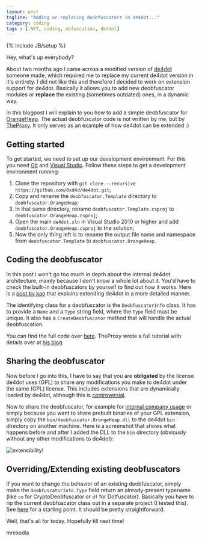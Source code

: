 ```yaml
---
layout: post
tagline: "Adding or replacing deobfuscators in de4dot..."
category: coding
tags : [.NET, coding, obfuscation, de4dot]
---
```

{% include JB/setup %}

Hey, what's up everybody?

About two months ago I came across a modified version of [de4dot](http://de4dot.com) someone made, which required me to replace my current de4dot version in it's entirety. I did not like this and therefore I decided to work on extension support for de4dot. Basically it allows you to add new deobfuscator modules or **replace** the existing (sometimes outdated) ones, in a dynamic way.

In this blogpost I will explain to you how to add a simple deobfuscator for [OrangeHeap](http://orangeheap.blogspot.com). The actual deobfuscator code is not written by me, but by [TheProxy](https://theproxyre.wordpress.com). It only serves as an example of how de4dot can be extended :)

## Getting started

To get started, we need to set up our development environment. For this you need [Git](https://git-scm.com) and [Visual Studio](https://www.visualstudio.com). Follow these steps to get a development environment running:

1. Clone the repository with `git clone --recursive https://github.com/0xd4d/de4dot.git`;
2. Copy and rename the `deobfuscator.Template` directory to `deobfuscator.OrangeHeap`;
3. In that same directory, rename `deobfuscator.Template.csproj` to `deobfuscator.OrangeHeap.csproj`;
4. Open the main `de4dot.sln` in Visual Studio 2010 or higher and add `deobfuscator.OrangeHeap.csproj` to the solution;
5. Now the only thing left is to rename the output file name and namespace from `deobfuscator.Template` to `deobfuscator.OrangeHeap`.

## Coding the deobfuscator

In this post I won't go too much in depth about the internal de4dot architecture, mainly because I don't know a whole lot about it. You'd have to check the built-in deobfuscators by yourself to find out how it works. Here is a [post by kao](http://lifeinhex.com/string-decryption-with-de4dot) that explains extending de4dot in a more detailed manner.

The identifying class for a deobfuscator is the `DeobfuscatorInfo` class. It has to provide a `Name` and a `Type` string field, where the `Type` field must be unique. It also has a `CreateDeobfuscator` method that will handle the actual deobfuscation.

You can find the full code over [here](https://github.com/mrexodia/de4dot/tree/OrangeHeap). TheProxy wrote a full tutorial with details over at [his blog](https://theproxyre.wordpress.com/2015/05/14/adding-obfuscator-to-de4dot)

## Sharing the deobfuscator

Now before I go into this, I have to say that you are **obligated** by the license de4dot uses (GPL) to share any modifications you make to de4dot under the same (GPL) license. This includes extensions that are dynamically loaded by de4dot, although this is [controversial](http://www.gnu.org/licenses/gpl-faq.en.html#GPLAndPlugins).

Now to share the deobfuscator, for example for [internal company usage](http://www.gnu.org/licenses/gpl-faq.en.html#UnreleasedMods) or simply because you want to share prebuilt binaries of your GPL extension, simply copy the `bin/deobfuscator.OrangeHeap.dll` to the de4dot `bin` directory on another machine. Here is a screenshot that shows what happens before and after I added the DLL to the `bin` directory (obviously without any other modifications to de4dot):

![extensibility!](/images/de4dot_orangeheap.png)

## Overriding/Extending existing deobfuscators

If you want to change the behavior of an existing deobfuscator, simply make the `DeobfuscatorInfo.Type` field return an already-present typename (like `co` for CryptoDeobfuscator or `df` for Dotfuscator). Basically you have to rip the current deobfuscator class out in a separate project (I tested this). See [here](https://github.com/mrexodia/de4dot/blob/master/de4dot.code/deobfuscators/Dotfuscator/Deobfuscator.cs) for a starting point. It should be pretty straightforward.

Well, that's all for today. Hopefully till next time!

mrexodia